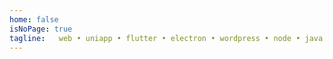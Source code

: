 ```yaml
---
home: false
isNoPage: true
tagline:   web • uniapp • flutter • electron • wordpress • node • java  
---
```

<list/>